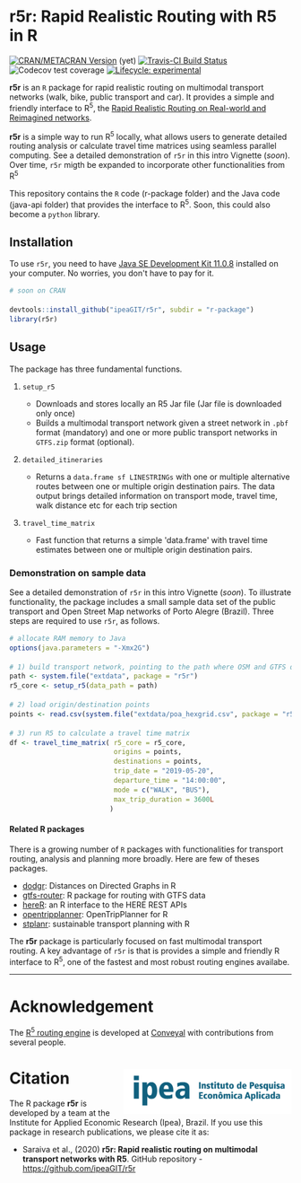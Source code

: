 
# r5r: Rapid Realistic Routing with R5 in R

<!-- badges: start -->

[![CRAN/METACRAN Version](https://www.r-pkg.org/badges/version/r5r)](https://CRAN.R-project.org/package=r5r) (yet)
[![Travis-CI Build Status](https://travis-ci.org/ipeaGIT/r5r.svg?branch=master)](https://travis-ci.org/ipeaGIT/r5r)
![Codecov test coverage](https://codecov.io/gh/ipeaGIT/r5r/branch/master/graph/badge.svg) [![Lifecycle:
experimental](https://img.shields.io/badge/lifecycle-experimental-orange.svg)](https://www.tidyverse.org/lifecycle/#experimental)
<!-- badges: end -->

**r5r** is an `R` package for rapid realistic routing on multimodal transport 
networks (walk, bike, public transport and car). It provides a simple and 
friendly interface to R<sup>5</sup>, the [Rapid Realistic Routing on Real-world and Reimagined networks](https://github.com/conveyal/r5).


**r5r** is a simple way to run R<sup>5</sup> locally, what allows users to
generate detailed routing analysis or calculate travel time matrices using 
seamless parallel computing. See a detailed demonstration of `r5r` in this
intro Vignette (*soon*). Over time, `r5r` migth be expanded to incorporate
other functionalities from R<sup>5</sup>


This repository contains the `R` code (r-package folder) and the Java code 
(java-api folder) that provides the interface to R<sup>5</sup>. Soon, this
could also become a `python` library. 


## Installation

To use `r5r`, you need to have [Java SE Development Kit 11.0.8](https://www.oracle.com/java/technologies/javase-jdk11-downloads.html) 
installed on your computer. No worries, you don't have to pay for it.


```R
# soon on CRAN

devtools::install_github("ipeaGIT/r5r", subdir = "r-package")
library(r5r)
```

## Usage

The package has three fundamental functions.

1. `setup_r5`
   * Downloads and stores locally an R5 Jar file (Jar file is downloaded only once)
   * Builds a multimodal transport network given a street network in `.pbf` format
   (mandatory) and one or more public transport networks in `GTFS.zip` format 
   (optional).

2. `detailed_itineraries`
   * Returns a `data.frame sf LINESTRINGs` with one or multiple alternative routes
   between one or multiple origin destination pairs. The data output brings 
   detailed information on transport mode, travel time, walk distance etc for 
   each trip section
 
3. `travel_time_matrix`
   * Fast function that returns a simple 'data.frame' with travel time 
   estimates between one or multiple origin destination pairs.

### Demonstration on sample data
See a detailed demonstration of `r5r` in this intro Vignette (*soon*). To illustrate
functionality, the package includes a small sample data set of the public transport
and Open Street Map networks of Porto Alegre (Brazil). Three steps are required to 
use `r5r`, as follows.

```R
# allocate RAM memory to Java
options(java.parameters = "-Xmx2G")

# 1) build transport network, pointing to the path where OSM and GTFS data are stored
path <- system.file("extdata", package = "r5r")
r5_core <- setup_r5(data_path = path)

# 2) load origin/destination points
points <- read.csv(system.file("extdata/poa_hexgrid.csv", package = "r5r"))

# 3) run R5 to calculate a travel time matrix
df <- travel_time_matrix( r5_core = r5_core,
                          origins = points,
                          destinations = points,
                          trip_date = "2019-05-20",
                          departure_time = "14:00:00",
                          mode = c("WALK", "BUS"),
                          max_trip_duration = 3600L
                         )
```



#### **Related R packages**

There is a growing number of `R` packages with functionalities for transport
routing, analysis and planning more broadly. Here are few of theses packages.

- [dodgr](https://github.com/ATFutures/dodgr): Distances on Directed Graphs in R
- [gtfs-router](https://github.com/ATFutures/gtfs-router): R package for routing with GTFS data
- [hereR](https://github.com/munterfinger/hereR): an R interface to the HERE REST APIs 
- [opentripplanner](https://github.com/ropensci/opentripplanner): OpenTripPlanner for R
- [stplanr](https://github.com/ropensci/stplanr): sustainable transport planning with R

The **r5r** package is particularly focused on fast multimodal transport routing.
A key advantage of `r5r` is that is provides a simple and friendly R interface
to R<sup>5</sup>, one of the fastest and most robust routing engines availabe.

-----

# Acknowledgement
The [R<sup>5</sup> routing engine](https://github.com/conveyal/r5) is developed 
at [Conveyal](https://www.conveyal.com/) with contributions from several people.


# Citation <img align="right" src="r-package/man/figures/ipea_logo.png" alt="ipea" width="300">

 The R package **r5r** is developed by a team at the Institute for Applied Economic Research (Ipea), Brazil. If you use this package in research publications, we please cite it as:

* Saraiva et al., (2020) **r5r: Rapid realistic routing on multimodal transport networks with R5**. GitHub repository - https://github.com/ipeaGIT/r5r
